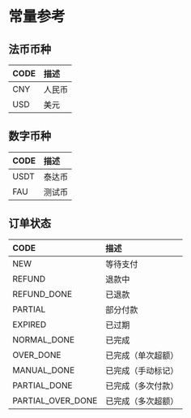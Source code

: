 # 常量参考

## 法币币种

CODE | 描述
:-|:-
CNY | 人民币
USD | 美元

## 数字币种

CODE | 描述
:-|:-
USDT | 泰达币
FAU | 测试币 

## 订单状态

CODE | 描述
:-|:-
NEW | 等待支付
REFUND | 退款中
REFUND_DONE | 已退款
PARTIAL | 部分付款
EXPIRED | 已过期
NORMAL_DONE | 已完成
OVER_DONE | 已完成（单次超额）
MANUAL_DONE | 已完成（手动标记）
PARTIAL_DONE | 已完成（多次付款）
PARTIAL_OVER_DONE | 已完成（多次超额）
